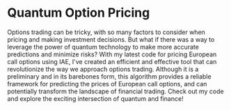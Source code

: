 # Quantum Option Pricing
Options trading can be tricky, with so many factors to consider when pricing and making investment decisions. But what if there was a way to leverage the power of quantum technology to make more accurate predictions and minimize risks? With my latest code for pricing European call options using IAE, I've created an efficient and effective tool that can revolutionize the way we approach options trading. Although it is a preliminary and in its barebones form, this algorithm provides a reliable framework for predicting the prices of European call options, and can potentially transform the landscape of financial trading. Check out my code and explore the exciting intersection of quantum and finance!
